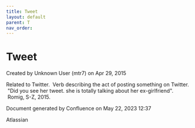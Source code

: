 ```yaml
---
title: Tweet
layout: default
parent: T
nav_order:
---
```


# Tweet

Created by  Unknown User (mtr7) on Apr 29, 2015

Related to Twitter.  Verb describing the act of posting something on Twitter.  &quot;Did you see her tweet. she is totally talking about her ex-girlfriend&quot;.  Romig, S-Z, 2015.

Document generated by Confluence on May 22, 2023 12:37

Atlassian
